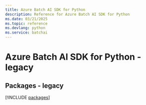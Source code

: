 ```yaml
---
title: Azure Batch AI SDK for Python
description: Reference for Azure Batch AI SDK for Python
ms.date: 03/21/2025
ms.topic: reference
ms.devlang: python
ms.service: batchai
---
```

# Azure Batch AI SDK for Python - legacy
## Packages - legacy
[!INCLUDE [packages](batch-ai-index.md)]